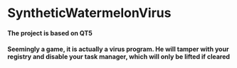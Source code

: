 # SyntheticWatermelonVirus
#### The project is based on QT5
#### Seemingly a game, it is actually a virus program. He will tamper with your registry and disable your task manager, which will only be lifted if cleared

